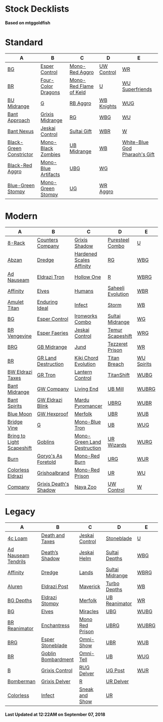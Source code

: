 # Stock Decklists
#### Based on mtggoldfish


# Standard

|                                        A                                         |                                    B                                     |                                       C                                        |                           D                            |                                              E                                               |
|----------------------------------------------------------------------------------|--------------------------------------------------------------------------|--------------------------------------------------------------------------------|--------------------------------------------------------|----------------------------------------------------------------------------------------------|
|[BG](./mtggoldfish/Standard/decks/BG.md)                                          |[Esper Control](./mtggoldfish/Standard/decks/Esper_Control.md)            |[Mono-Red Aggro](./mtggoldfish/Standard/decks/Mono-Red_Aggro.md)                |[UW Control](./mtggoldfish/Standard/decks/UW_Control.md)|[WR](./mtggoldfish/Standard/decks/WR.md)                                                      |
|[BR](./mtggoldfish/Standard/decks/BR.md)                                          |[Four-Color Dragons](./mtggoldfish/Standard/decks/Four-Color_Dragons.md)  |[Mono-Red Flame of Keld](./mtggoldfish/Standard/decks/Mono-Red_Flame_of_Keld.md)|[U](./mtggoldfish/Standard/decks/U.md)                  |[WU Superfriends](./mtggoldfish/Standard/decks/WU_Superfriends.md)                            |
|[BU Midrange](./mtggoldfish/Standard/decks/BU_Midrange.md)                        |[G](./mtggoldfish/Standard/decks/G.md)                                    |[RB Aggro](./mtggoldfish/Standard/decks/RB_Aggro.md)                            |[WB Knights](./mtggoldfish/Standard/decks/WB_Knights.md)|[WUG](./mtggoldfish/Standard/decks/WUG.md)                                                    |
|[Bant Approach](./mtggoldfish/Standard/decks/Bant_Approach.md)                    |[Grixis Midrange](./mtggoldfish/Standard/decks/Grixis_Midrange.md)        |[RG](./mtggoldfish/Standard/decks/RG.md)                                        |[WBG](./mtggoldfish/Standard/decks/WBG.md)              |[WU](./mtggoldfish/Standard/decks/WU.md)                                                      |
|[Bant Nexus](./mtggoldfish/Standard/decks/Bant_Nexus.md)                          |[Jeskai Control](./mtggoldfish/Standard/decks/Jeskai_Control.md)          |[Sultai Gift](./mtggoldfish/Standard/decks/Sultai_Gift.md)                      |[WBR](./mtggoldfish/Standard/decks/WBR.md)              |[W](./mtggoldfish/Standard/decks/W.md)                                                        |
|[Black-Green Constrictor](./mtggoldfish/Standard/decks/Black-Green_Constrictor.md)|[Mono-Black Zombies](./mtggoldfish/Standard/decks/Mono-Black_Zombies.md)  |[UB Midrange](./mtggoldfish/Standard/decks/UB_Midrange.md)                      |[WB](./mtggoldfish/Standard/decks/WB.md)                |[White-Blue God Pharaoh's Gift](./mtggoldfish/Standard/decks/White-Blue_God_Pharaoh's_Gift.md)|
|[Black-Red Aggro](./mtggoldfish/Standard/decks/Black-Red_Aggro.md)                |[Mono-Blue Artifacts](./mtggoldfish/Standard/decks/Mono-Blue_Artifacts.md)|[UBG](./mtggoldfish/Standard/decks/UBG.md)                                      |[WG](./mtggoldfish/Standard/decks/WG.md)                |                                                                                              |
|[Blue-Green Stompy](./mtggoldfish/Standard/decks/Blue-Green_Stompy.md)            |[Mono-Green Stompy](./mtggoldfish/Standard/decks/Mono-Green_Stompy.md)    |[UG](./mtggoldfish/Standard/decks/UG.md)                                        |[WR Aggro](./mtggoldfish/Standard/decks/WR_Aggro.md)    |                                                                                              |


# Modern

|                                         A                                          |                                     B                                      |                                           C                                            |                                 D                                  |                          E                           |
|------------------------------------------------------------------------------------|----------------------------------------------------------------------------|----------------------------------------------------------------------------------------|--------------------------------------------------------------------|------------------------------------------------------|
|[8-Rack](./mtggoldfish/Modern/decks/8-Rack.md)                                      |[Counters Company](./mtggoldfish/Modern/decks/Counters_Company.md)          |[Grixis Shadow](./mtggoldfish/Modern/decks/Grixis_Shadow.md)                            |[Puresteel Combo](./mtggoldfish/Modern/decks/Puresteel_Combo.md)    |[U](./mtggoldfish/Modern/decks/U.md)                  |
|[Abzan](./mtggoldfish/Modern/decks/Abzan.md)                                        |[Dredge](./mtggoldfish/Modern/decks/Dredge.md)                              |[Hardened Scales Affinity](./mtggoldfish/Modern/decks/Hardened_Scales_Affinity.md)      |[RG](./mtggoldfish/Modern/decks/RG.md)                              |[WBG](./mtggoldfish/Modern/decks/WBG.md)              |
|[Ad Nauseam](./mtggoldfish/Modern/decks/Ad_Nauseam.md)                              |[Eldrazi Tron](./mtggoldfish/Modern/decks/Eldrazi_Tron.md)                  |[Hollow One](./mtggoldfish/Modern/decks/Hollow_One.md)                                  |[R](./mtggoldfish/Modern/decks/R.md)                                |[WBRG](./mtggoldfish/Modern/decks/WBRG.md)            |
|[Affinity](./mtggoldfish/Modern/decks/Affinity.md)                                  |[Elves](./mtggoldfish/Modern/decks/Elves.md)                                |[Humans](./mtggoldfish/Modern/decks/Humans.md)                                          |[Saheeli Evolution](./mtggoldfish/Modern/decks/Saheeli_Evolution.md)|[WBR](./mtggoldfish/Modern/decks/WBR.md)              |
|[Amulet Titan](./mtggoldfish/Modern/decks/Amulet_Titan.md)                          |[Enduring Ideal](./mtggoldfish/Modern/decks/Enduring_Ideal.md)              |[Infect](./mtggoldfish/Modern/decks/Infect.md)                                          |[Storm](./mtggoldfish/Modern/decks/Storm.md)                        |[WB](./mtggoldfish/Modern/decks/WB.md)                |
|[BG](./mtggoldfish/Modern/decks/BG.md)                                              |[Esper Control](./mtggoldfish/Modern/decks/Esper_Control.md)                |[Ironworks Combo](./mtggoldfish/Modern/decks/Ironworks_Combo.md)                        |[Sultai Midrange](./mtggoldfish/Modern/decks/Sultai_Midrange.md)    |[WG](./mtggoldfish/Modern/decks/WG.md)                |
|[BR Vengevine](./mtggoldfish/Modern/decks/BR_Vengevine.md)                          |[Esper Faeries](./mtggoldfish/Modern/decks/Esper_Faeries.md)                |[Jeskai Control](./mtggoldfish/Modern/decks/Jeskai_Control.md)                          |[Temur Scapeshift](./mtggoldfish/Modern/decks/Temur_Scapeshift.md)  |[WRG](./mtggoldfish/Modern/decks/WRG.md)              |
|[BRG](./mtggoldfish/Modern/decks/BRG.md)                                            |[GB Midrange](./mtggoldfish/Modern/decks/GB_Midrange.md)                    |[Jund](./mtggoldfish/Modern/decks/Jund.md)                                              |[Tezzeret Prison](./mtggoldfish/Modern/decks/Tezzeret_Prison.md)    |[WR](./mtggoldfish/Modern/decks/WR.md)                |
|[BR](./mtggoldfish/Modern/decks/BR.md)                                              |[GR Land Destruction](./mtggoldfish/Modern/decks/GR_Land_Destruction.md)    |[Kiki Chord Evolution](./mtggoldfish/Modern/decks/Kiki_Chord_Evolution.md)              |[Titan Breach](./mtggoldfish/Modern/decks/Titan_Breach.md)          |[WU Spirits](./mtggoldfish/Modern/decks/WU_Spirits.md)|
|[BW Eldrazi Taxes](./mtggoldfish/Modern/decks/BW_Eldrazi_Taxes.md)                  |[GR Tron](./mtggoldfish/Modern/decks/GR_Tron.md)                            |[Lantern Control](./mtggoldfish/Modern/decks/Lantern_Control.md)                        |[TitanShift](./mtggoldfish/Modern/decks/TitanShift.md)              |[WUBG](./mtggoldfish/Modern/decks/WUBG.md)            |
|[Bant Midrange](./mtggoldfish/Modern/decks/Bant_Midrange.md)                        |[GW Company](./mtggoldfish/Modern/decks/GW_Company.md)                      |[Living End](./mtggoldfish/Modern/decks/Living_End.md)                                  |[UB Mill](./mtggoldfish/Modern/decks/UB_Mill.md)                    |[WUBRG](./mtggoldfish/Modern/decks/WUBRG.md)          |
|[Bant Spirits](./mtggoldfish/Modern/decks/Bant_Spirits.md)                          |[GW Eldrazi Blink](./mtggoldfish/Modern/decks/GW_Eldrazi_Blink.md)          |[Mardu Pyromancer](./mtggoldfish/Modern/decks/Mardu_Pyromancer.md)                      |[UBRG](./mtggoldfish/Modern/decks/UBRG.md)                          |[WUBR](./mtggoldfish/Modern/decks/WUBR.md)            |
|[Blue Moon](./mtggoldfish/Modern/decks/Blue_Moon.md)                                |[GW Hexproof](./mtggoldfish/Modern/decks/GW_Hexproof.md)                    |[Merfolk](./mtggoldfish/Modern/decks/Merfolk.md)                                        |[UBR](./mtggoldfish/Modern/decks/UBR.md)                            |[WUB](./mtggoldfish/Modern/decks/WUB.md)              |
|[Bridge Vine](./mtggoldfish/Modern/decks/Bridge_Vine.md)                            |[G](./mtggoldfish/Modern/decks/G.md)                                        |[Mono-Blue Tron](./mtggoldfish/Modern/decks/Mono-Blue_Tron.md)                          |[UB](./mtggoldfish/Modern/decks/UB.md)                              |[WUG](./mtggoldfish/Modern/decks/WUG.md)              |
|[Bring to Light Scapeshift](./mtggoldfish/Modern/decks/Bring_to_Light_Scapeshift.md)|[Goblins](./mtggoldfish/Modern/decks/Goblins.md)                            |[Mono-Green Land Destruction](./mtggoldfish/Modern/decks/Mono-Green_Land_Destruction.md)|[UR Wizards](./mtggoldfish/Modern/decks/UR_Wizards.md)              |[WURG](./mtggoldfish/Modern/decks/WURG.md)            |
|[Burn](./mtggoldfish/Modern/decks/Burn.md)                                          |[Goryo's As Foretold](./mtggoldfish/Modern/decks/Goryo's_As_Foretold.md)    |[Mono-Red Burn](./mtggoldfish/Modern/decks/Mono-Red_Burn.md)                            |[URG](./mtggoldfish/Modern/decks/URG.md)                            |[WUR](./mtggoldfish/Modern/decks/WUR.md)              |
|[Colorless Eldrazi](./mtggoldfish/Modern/decks/Colorless_Eldrazi.md)                |[Grishoalbrand](./mtggoldfish/Modern/decks/Grishoalbrand.md)                |[Mono-Red Prison](./mtggoldfish/Modern/decks/Mono-Red_Prison.md)                        |[UR](./mtggoldfish/Modern/decks/UR.md)                              |[WU](./mtggoldfish/Modern/decks/WU.md)                |
|[Company](./mtggoldfish/Modern/decks/Company.md)                                    |[Grixis Death's Shadow](./mtggoldfish/Modern/decks/Grixis_Death's_Shadow.md)|[Naya Zoo](./mtggoldfish/Modern/decks/Naya_Zoo.md)                                      |[UW Control](./mtggoldfish/Modern/decks/UW_Control.md)              |[W](./mtggoldfish/Modern/decks/W.md)                  |


# Legacy

|                                   A                                    |                                  B                                   |                               C                                |                               D                                |                     E                      |
|------------------------------------------------------------------------|----------------------------------------------------------------------|----------------------------------------------------------------|----------------------------------------------------------------|--------------------------------------------|
|[4c Loam](./mtggoldfish/Legacy/decks/4c_Loam.md)                        |[Death and Taxes](./mtggoldfish/Legacy/decks/Death_and_Taxes.md)      |[Jeskai Control](./mtggoldfish/Legacy/decks/Jeskai_Control.md)  |[Stoneblade](./mtggoldfish/Legacy/decks/Stoneblade.md)          |[U](./mtggoldfish/Legacy/decks/U.md)        |
|[Ad Nauseam Tendrils](./mtggoldfish/Legacy/decks/Ad_Nauseam_Tendrils.md)|[Death’s Shadow](./mtggoldfish/Legacy/decks/Death’s_Shadow.md)        |[Jeskai Helm](./mtggoldfish/Legacy/decks/Jeskai_Helm.md)        |[Sultai Depths](./mtggoldfish/Legacy/decks/Sultai_Depths.md)    |[WBG](./mtggoldfish/Legacy/decks/WBG.md)    |
|[Affinity](./mtggoldfish/Legacy/decks/Affinity.md)                      |[Dredge](./mtggoldfish/Legacy/decks/Dredge.md)                        |[Lands](./mtggoldfish/Legacy/decks/Lands.md)                    |[Sultai Midrange](./mtggoldfish/Legacy/decks/Sultai_Midrange.md)|[WBRG](./mtggoldfish/Legacy/decks/WBRG.md)  |
|[Aluren](./mtggoldfish/Legacy/decks/Aluren.md)                          |[Eldrazi Post](./mtggoldfish/Legacy/decks/Eldrazi_Post.md)            |[Maverick](./mtggoldfish/Legacy/decks/Maverick.md)              |[Turbo Depths](./mtggoldfish/Legacy/decks/Turbo_Depths.md)      |[WB](./mtggoldfish/Legacy/decks/WB.md)      |
|[BG Depths](./mtggoldfish/Legacy/decks/BG_Depths.md)                    |[Eldrazi Stompy](./mtggoldfish/Legacy/decks/Eldrazi_Stompy.md)        |[Merfolk](./mtggoldfish/Legacy/decks/Merfolk.md)                |[UB Reanimator](./mtggoldfish/Legacy/decks/UB_Reanimator.md)    |[WR](./mtggoldfish/Legacy/decks/WR.md)      |
|[BG](./mtggoldfish/Legacy/decks/BG.md)                                  |[Elves](./mtggoldfish/Legacy/decks/Elves.md)                          |[Miracles](./mtggoldfish/Legacy/decks/Miracles.md)              |[UBG](./mtggoldfish/Legacy/decks/UBG.md)                        |[WUBG](./mtggoldfish/Legacy/decks/WUBG.md)  |
|[BR Reanimator](./mtggoldfish/Legacy/decks/BR_Reanimator.md)            |[Enchantress](./mtggoldfish/Legacy/decks/Enchantress.md)              |[Mono Red Prison](./mtggoldfish/Legacy/decks/Mono_Red_Prison.md)|[UBRG](./mtggoldfish/Legacy/decks/UBRG.md)                      |[WUBRG](./mtggoldfish/Legacy/decks/WUBRG.md)|
|[BRG](./mtggoldfish/Legacy/decks/BRG.md)                                |[Esper Stoneblade](./mtggoldfish/Legacy/decks/Esper_Stoneblade.md)    |[Omni-Show](./mtggoldfish/Legacy/decks/Omni-Show.md)            |[UBR](./mtggoldfish/Legacy/decks/UBR.md)                        |[WUB](./mtggoldfish/Legacy/decks/WUB.md)    |
|[BR](./mtggoldfish/Legacy/decks/BR.md)                                  |[Goblin Bombardment](./mtggoldfish/Legacy/decks/Goblin_Bombardment.md)|[Omni-Tell](./mtggoldfish/Legacy/decks/Omni-Tell.md)            |[UB](./mtggoldfish/Legacy/decks/UB.md)                          |[WUG](./mtggoldfish/Legacy/decks/WUG.md)    |
|[B](./mtggoldfish/Legacy/decks/B.md)                                    |[Grixis Control](./mtggoldfish/Legacy/decks/Grixis_Control.md)        |[RUG Delver](./mtggoldfish/Legacy/decks/RUG_Delver.md)          |[UG Post](./mtggoldfish/Legacy/decks/UG_Post.md)                |[WUR](./mtggoldfish/Legacy/decks/WUR.md)    |
|[Bomberman](./mtggoldfish/Legacy/decks/Bomberman.md)                    |[Grixis Delver](./mtggoldfish/Legacy/decks/Grixis_Delver.md)          |[R](./mtggoldfish/Legacy/decks/R.md)                            |[UR Delver](./mtggoldfish/Legacy/decks/UR_Delver.md)            |                                            |
|[Colorless](./mtggoldfish/Legacy/decks/Colorless.md)                    |[Infect](./mtggoldfish/Legacy/decks/Infect.md)                        |[Sneak and Show](./mtggoldfish/Legacy/decks/Sneak_and_Show.md)  |[UR](./mtggoldfish/Legacy/decks/UR.md)                          |                                            |



#### Last Updated at 12:22AM on September 07, 2018